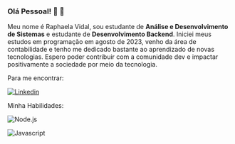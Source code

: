 ### Olá Pessoal! 👋	:vulcan_salute:

Meu nome é Raphaela Vidal, sou estudante de **Análise e Desenvolvimento de Sistemas** e estudante de **Desenvolvimento Backend**. Iniciei meus estudos em programação em agosto de 2023, venho da área de contabilidade e tenho me dedicado bastante ao aprendizado de novas tecnologias. Espero poder contribuir com a comunidade dev e impactar positivamente a sociedade por meio da tecnologia.

Para me encontrar:

[![Linkedin](https://img.shields.io/badge/LinkedIn-0077B5?style=for-the-badge&logo=linkedin&logoColor=white)](www.linkedin.com/in/raphaela-vidal-89b93926a)


Minha Habilidades:

![Node.js](https://img.shields.io/npm/v/npm.svg?logo=nodedotjs )

![Javascript](https://img.shields.io/badge/JavaScript-323330?style=for-the-badge&logo=javascript&logoColor=F7DF1E)
